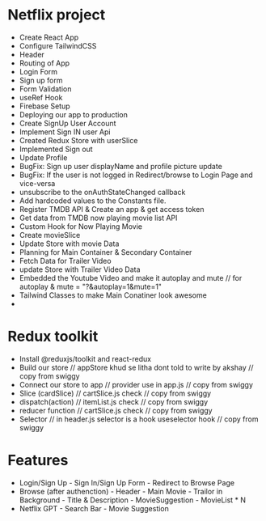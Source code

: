 # Netflix project
- Create React App
- Configure TailwindCSS
- Header
- Routing of App
- Login Form
- Sign up form
- Form Validation
- useRef Hook
- Firebase Setup
- Deploying our app to production
- Create SignUp User Account
- Implement Sign IN user Api
- Created Redux Store with userSlice
- Implemented Sign out
- Update Profile
- BugFix: Sign up user displayName and profile picture update
- BugFix: If the user is not logged in Redirect/browse to Login Page and vice-versa 
- unsubscribe to the onAuthStateChanged callback
- Add hardcoded values to the Constants file.
- Register TMDB API & Create an app & get access token
- Get data from TMDB  now playing movie list API
- Custom Hook for Now Playing Movie
- Create movieSlice
- Update Store with movie Data
- Planning for Main Container & Secondary Container
- Fetch Data for Trailer Video
- update Store with Trailer Video Data
- Embedded the Youtube Video and make it autoplay and mute // for autoplay & mute = "?&autoplay=1&mute=1"
- Tailwind Classes to make Main Conatiner look awesome  
- 



# Redux toolkit
- Install @reduxjs/toolkit and react-redux
- Build our store                    // appStore khud se litha dont told to write by akshay  // copy from swiggy
- Connect our store to app            // provider use in app.js  // copy from swiggy
- Slice (cardSlice)                   // cartSlice.js check      // copy from swiggy
- dispatch(action)                    // itemList.js check       // copy from swiggy
- reducer function                    // cartSlice.js check      // copy from swiggy
- Selector                            // in header.js     selector is a hook useselector hook    // copy from swiggy

# Features
- Login/Sign Up
        - Sign In/Sign Up Form
        - Redirect to Browse Page
- Browse (after authenction)
        - Header
        - Main Movie
            - Trailor in Background
            - Title & Description
            - MovieSuggestion
               - MovieList * N
- Netflix GPT
       - Search Bar
       - Movie Suggestion